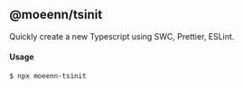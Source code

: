## @moeenn/tsinit

Quickly create a new Typescript using SWC, Prettier, ESLint.

#### Usage

```bash
$ npx moeenn-tsinit
```
